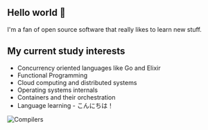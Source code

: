 ## Hello world 👋

I'm a fan of open source software that really likes to learn new stuff.

## My current study interests
- Concurrency oriented languages like Go and Elixir
- Functional Programming
- Cloud computing and distributed systems
- Operating systems internals
- Containers and their orchestration
- Language learning - こんにちは！

![Compilers](https://user-images.githubusercontent.com/20388082/113227169-698c7980-9268-11eb-866f-3212954d621c.jpeg)
